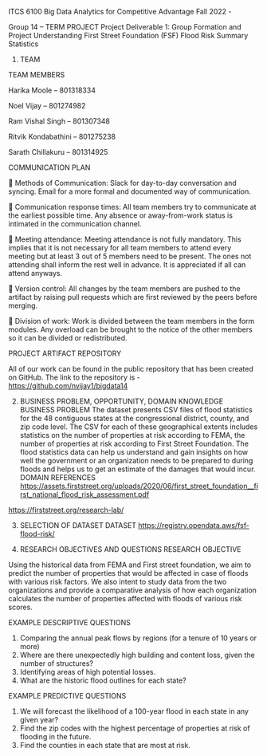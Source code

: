 ITCS 6100 Big Data Analytics for Competitive Advantage
Fall 2022 - 

Group 14 – TERM PROJECT
Project Deliverable 1: Group Formation and                   Project Understanding
First Street Foundation (FSF) Flood Risk Summary Statistics

1.	TEAM

TEAM MEMBERS

Harika Moole – 801318334 

Noel Vijay – 801274982

Ram Vishal Singh – 801307348

Ritvik Kondabathini – 801275238

Sarath Chillakuru – 801314925

COMMUNICATION PLAN

	Methods of Communication: Slack for day-to-day conversation and syncing. Email for a more formal and documented way of communication.

	Communication response times: All team members try to communicate at the earliest possible time. Any absence or away-from-work status is intimated in the communication channel. 

	Meeting attendance: Meeting attendance is not fully mandatory. This implies that it is not necessary for all team members to attend every meeting but at least 3 out of 5 members need to be present. The ones not attending shall inform the rest well in advance. It is appreciated if all can attend anyways.

	Version control: All changes by the team members are pushed to the artifact by raising pull requests which are first reviewed by the peers before merging.

	Division of work: Work is divided between the team members in the form modules. Any overload can be brought to the notice of the other members so it can be divided or redistributed.

PROJECT ARTIFACT REPOSITORY

All of our work can be found in the public repository that has been created on GitHub.
The link to the repository is - https://github.com/nvijay1/bigdata14

2.	BUSINESS PROBLEM, OPPORTUNITY,  DOMAIN KNOWLEDGE BUSINESS PROBLEM
The dataset presents CSV files of flood statistics for the 48 contiguous states at the congressional district, county, and zip code level. The CSV for each of these geographical extents includes statistics on the number of properties at risk according to FEMA, the number of properties at risk according to First Street Foundation.
The flood statistics data can help us understand and gain insights on how well the government or an organization needs to be prepared to during floods and helps us to get an estimate of the damages that would incur.
DOMAIN REFERENCES
https://assets.firststreet.org/uploads/2020/06/first_street_foundation__first_national_flood_risk_assessment.pdf

https://firststreet.org/research-lab/

3.	SELECTION OF DATASET
DATASET
https://registry.opendata.aws/fsf-flood-risk/

4.	RESEARCH OBJECTIVES AND QUESTIONS
RESEARCH OBJECTIVE

Using the historical data from FEMA and First street foundation, we aim to predict the number of properties that would be affected in case of floods with various risk factors. We also intent to study data from the two organizations and provide a comparative analysis of how each organization calculates the number of properties affected with floods of various risk scores.

EXAMPLE DESCRIPTIVE QUESTIONS

1. Comparing the annual peak flows by regions (for a tenure of 10 years or more)
2. Where are there unexpectedly high building and content loss, given the number of structures?
3. Identifying areas of high potential losses.
4. What are the historic flood outlines for each state?

EXAMPLE PREDICTIVE QUESTIONS

1. We will forecast the likelihood of a 100-year flood in each state in any given year?
2. Find the zip codes with the highest percentage of properties at risk of flooding in the future.
3. Find the counties in each state that are most at risk.
